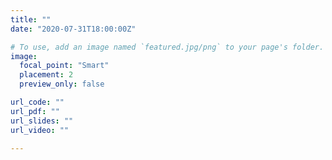 ```yaml
---
title: ""
date: "2020-07-31T18:00:00Z"

# To use, add an image named `featured.jpg/png` to your page's folder. 
image:
  focal_point: "Smart"
  placement: 2
  preview_only: false

url_code: ""
url_pdf: ""
url_slides: ""
url_video: ""

---
```

